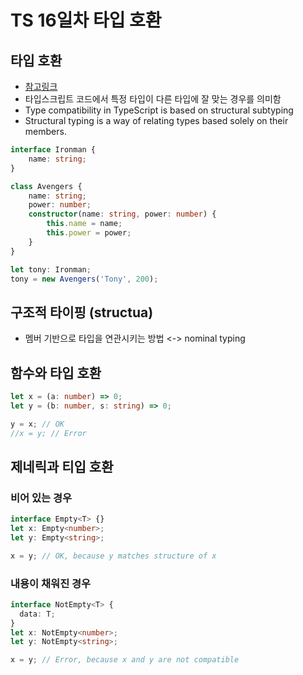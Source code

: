 # TS 16일차 타입 호환

## 타입 호환
- [참고링크](https://joshua1988.github.io/ts/guide/type-compatibility.html)
- 타입스크립트 코드에서 특정 타입이 다른 타입에 잘 맞는 경우를 의미함
- Type compatibility in TypeScript is based on structural subtyping
- Structural typing is a way of relating types based solely on their members. 

```ts
interface Ironman {
    name: string;
}

class Avengers {
    name: string;
    power: number;
    constructor(name: string, power: number) {
        this.name = name;
        this.power = power;
    }
}

let tony: Ironman;
tony = new Avengers('Tony', 200);

```

## 구조적 타이핑 (structua)

- 멤버 기반으로 타입을 연관시키는 방법 <-> nominal typing

## 함수와 타입 호환

```ts
let x = (a: number) => 0;
let y = (b: number, s: string) => 0;

y = x; // OK
//x = y; // Error
```

## 제네릭과 티입 호환

### 비어 있는 경우

```ts
interface Empty<T> {}
let x: Empty<number>;
let y: Empty<string>;

x = y; // OK, because y matches structure of x
```

### 내용이 채워진 경우

```ts
interface NotEmpty<T> {
  data: T;
}
let x: NotEmpty<number>;
let y: NotEmpty<string>;

x = y; // Error, because x and y are not compatible
```
